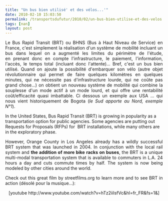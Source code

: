 ```yaml
---
title: "Un bus bien utilisé' et des vélos...'"
date: 2010-02-10 15:03:50
permalink: /transportsdufutur/2010/02/un-bus-bien-utilise-et-des-velos.html
tags: [nan]
layout: post
---
```


<p style="text-align: justify">Le Bus Rapid Transit (BRT) ou BHNS (Bus à Haut Niveau de Service) en France, c'est simplement la réalisation d'un système de mobilité incluant un bus dans lequel on a augmenté les limites du périmètre de l'étude, en prenant donc en compte l'infrastructure, le paiement, l'information, l'accès, le temps total (incluant donc l'attente)... Bref, c'est un bus bien utilisé. Quand on ajoute la possibilité d'embarquer son vélo (autre objet révolutionnaire qui permet de faire quelques kilomètres en quelques minutes, qui ne nécessite pas d'infrastructure lourde, qui ne coûte pas grand chose...) on obtient un nouveau système de mobilité qui combine la souplesse d'un mode actif à un mode lourd, et qui offre une rentabilité coût/efficacité quasi imbattable. Ci dessous un exemple aux USA ... qui nous vient historiquement de Bogota (<em>le Sud apporte au Nord, exemple N°1</em>).</p> <p style="text-align: justify"> </p>  <!--more--> In the United States, Bus Rapid Transit (BRT) is growing in popularity as a transportation option for public agencies. Some agencies are putting out Requests for Proposals (RFPs) for  BRT installations, while many others are in the exploratory phase. <p style="text-align: justify">However, Orange County in Los Angeles already has a wildly successful BRT system that was launched in 2004. In conjunction with the local rail system and <strong>the addition of more bike racks on buses</strong>, the BRT is a unique multi-modal transportation system that is available to commuters in L.A. 24 hours a day and cuts commute times by half. The system is now being modeled by other cities around the world.</p> <p style="text-align: justify">Check out this great film by streetfilms.org to learn more and to see BRT in action (désolé pour la musique...):</p> <p style="text-align: center">  [youtube http://www.youtube.com/watch?v=hTz2iiIsfVc&hl=fr_FR&fs=1&]</p>
